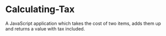 # Calculating-Tax
A JavaScript application which takes the cost of two items, adds them up and returns a value with tax included. 
